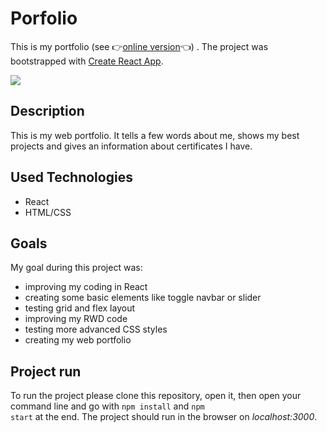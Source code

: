 # Porfolio

This is my portfolio (see 👉[online version](https://mitkowski-portfolio.netlify.app/)👈) . The project was bootstrapped with [Create React App](https://github.com/facebook/create-react-app).

<img src="https://github.com/ukasz1/essentials/blob/main/portfolio/view.png?raw=true" />

## Description

This is my web portfolio. It tells a few words about me, shows my best projects and gives an information about certificates I have.

## Used Technologies
- React
- HTML/CSS

## Goals

My goal during this project was:
- improving my coding in React
- creating some basic elements like toggle navbar or slider
- testing grid and flex layout
- improving my RWD code
- testing more advanced CSS styles
- creating my web portfolio

## Project run
To run the project please clone this repository, open it, then open your command line and go with <code>npm install</code> and <code>npm start</code> at the end. The project should run in the browser on <i>localhost:3000</i>.
